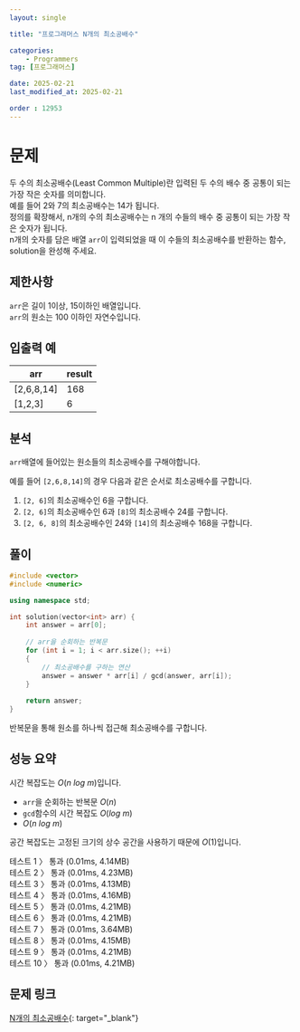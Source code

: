 ```yaml
---
layout: single

title: "프로그래머스 N개의 최소공배수"

categories:
    - Programmers
tag: [프로그래머스]

date: 2025-02-21
last_modified_at: 2025-02-21

order : 12953
---
```


# 문제

두 수의 최소공배수(Least Common Multiple)란 입력된 두 수의 배수 중 공통이 되는 가장 작은 숫자를 의미합니다.  
예를 들어 2와 7의 최소공배수는 14가 됩니다.  
정의를 확장해서, n개의 수의 최소공배수는 n 개의 수들의 배수 중 공통이 되는 가장 작은 숫자가 됩니다.  
n개의 숫자를 담은 배열 `arr`이 입력되었을 때 이 수들의 최소공배수를 반환하는 함수, solution을 완성해 주세요.

## 제한사항

`arr`은 길이 1이상, 15이하인 배열입니다.  
`arr`의 원소는 100 이하인 자연수입니다.

## 입출력 예

|arr|result|
|---|---|
|[2,6,8,14]|168|
|[1,2,3]|6|

## 분석

`arr`배열에 들어있는 원소들의 최소공배수를 구해야합니다.

예를 들어 `[2,6,8,14]`의 경우 다음과 같은 순서로 최소공배수를 구합니다.

1. `[2, 6]`의 최소공배수인 $6$을 구합니다.
2. `[2, 6]`의 최소공배수인 $6$과 `[8]`의 최소공배수 $24$를 구합니다.
3. `[2, 6, 8]`의 최소공배수인 $24$와 `[14]`의 최소공배수 $168$을 구합니다.

## 풀이

```cpp
#include <vector>
#include <numeric>

using namespace std;

int solution(vector<int> arr) {
    int answer = arr[0];
    
    // arr을 순회하는 반복문
    for (int i = 1; i < arr.size(); ++i)
    {
        // 최소공배수를 구하는 연산
        answer = answer * arr[i] / gcd(answer, arr[i]);
    }
    
    return answer;
}
```

반복문을 통해 원소를 하나씩 접근해 최소공배수를 구합니다.

## 성능 요약

시간 복잡도는 $O(n \ log \ m)$입니다.

- `arr`을 순회하는 반복문 $O(n)$
- `gcd`함수의 시간 복잡도 $O(log \ m)$
- $O(n \ log \ m)$

공간 복잡도는 고정된 크기의 상수 공간을 사용하기 때문에 $O(1)$입니다.

테스트 1 〉 통과 (0.01ms, 4.14MB)  
테스트 2 〉 통과 (0.01ms, 4.23MB)  
테스트 3 〉 통과 (0.01ms, 4.13MB)  
테스트 4 〉 통과 (0.01ms, 4.16MB)  
테스트 5 〉 통과 (0.01ms, 4.21MB)  
테스트 6 〉 통과 (0.01ms, 4.21MB)  
테스트 7 〉 통과 (0.01ms, 3.64MB)  
테스트 8 〉 통과 (0.01ms, 4.15MB)  
테스트 9 〉 통과 (0.01ms, 4.21MB)  
테스트 10 〉 통과 (0.01ms, 4.21MB)  

## 문제 링크

[N개의 최소공배수](https://school.programmers.co.kr/learn/courses/30/lessons/12953){: target="_blank"}